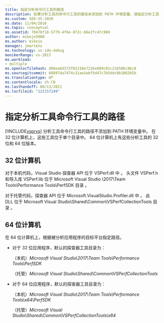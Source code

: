 ```yaml
---
title: 指定分析命令行工具的路径
description: 如果分析工具的命令行工具的路径未添加到 PATH 环境变量，请指定分析工具命令行工具的路径。
ms.custom: SEO-VS-2020
ms.date: 11/04/2016
ms.topic: conceptual
ms.assetid: 7047bf18-5779-4f6e-872c-66e2fc47c969
author: mikejo5000
ms.author: mikejo
manager: jmartens
ms.technology: vs-ide-debug
monikerRange: vs-2017
ms.workload:
- multiple
ms.openlocfilehash: d96ea6d373f01210e7226e809c01c216506c86c8
ms.sourcegitcommit: 68897da7d74c31ae1ebf5d47c7b5ddc9b108265b
ms.translationtype: HT
ms.contentlocale: zh-CN
ms.lasthandoff: 08/13/2021
ms.locfileid: "122157249"
---
```

# <a name="specify-the-path-to-profiling-tools-command-line-tools"></a>指定分析工具命令行工具的路径

[!INCLUDE[vsprvs](../code-quality/includes/vsprvs_md.md)] 分析工具命令行工具的路径不添加到 PATH 环境变量中。 在 32 位计算机上，这些工具位于单个目录中。 64 位计算机上有这些分析工具的 32 位和 64 位版本。

## <a name="32-bit-computers"></a>32 位计算机

对于本机代码，Visual Studio 探查器 API 位于 VSPerf.dll 中  。 头文件 VSPerf.h 和导入库 VSPerf.lib 位于 Microsoft Visual Studio \2017\Team Tools\Performance Tools\PerfSDK 目录    。

 对于托管代码，探查器 API 位于 Microsoft.VisualStudio.Profiler.dll 中  。 此 DLL 位于 Microsoft Visual Studio\Shared\Common\VSPerfCollectionTools 目录  。

## <a name="64-bit-computers"></a>64 位计算机

在 64 位计算机上，根据被分析应用程序的目标平台指定路径。

- 对于 32 位应用程序，默认的探查器工具目录为：

     （本机）*Microsoft Visual Studio\2017\Team Tools\Performance Tools\PerfSDK*
     
     （托管）*Microsoft Visual Studio\Shared\Common\VSPerfCollectionTools*

- 对于 64 位应用程序，默认的探查器工具目录为：

     （本机）*Microsoft Visual Studio\2017\Team Tools\Performance Tools\x64\PerfSDK*

     （托管）*Microsoft Visual Studio\Shared\Common\VSPerfCollectionTools\x64*
